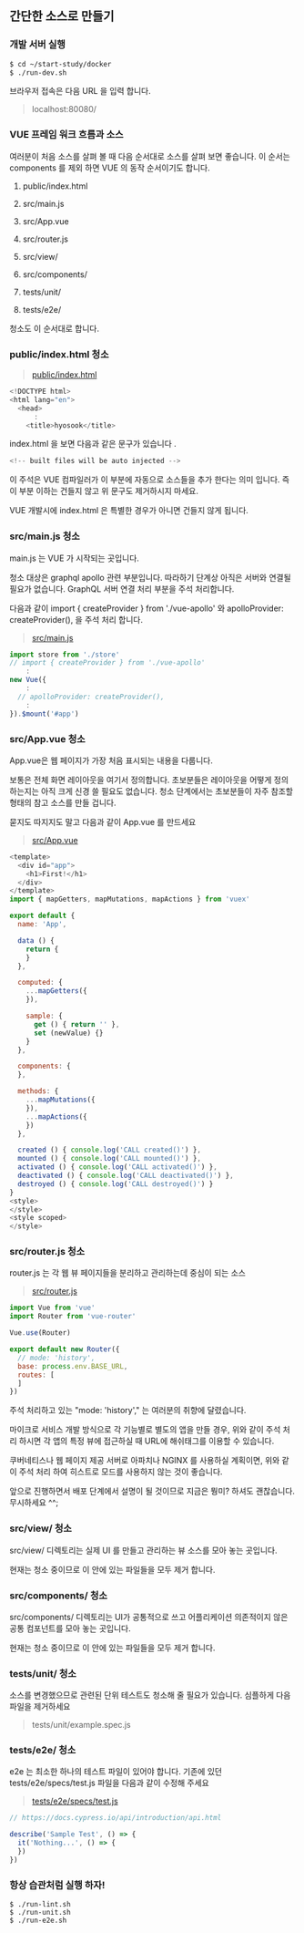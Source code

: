 

## 간단한 소스로 만들기



### 개발 서버 실행

~~~ bash
$ cd ~/start-study/docker
$ ./run-dev.sh 
~~~

브라우저 접속은 다음 URL 을 입력 합니다. 

> localhost:80080/



### VUE 프레임 워크 흐름과 소스

여러분이 처음 소스를 살펴 볼 때 다음 순서대로 소스를 살펴 보면 좋습니다. 
이 순서는 components 를 제외 하면 VUE 의 동작 순서이기도 합니다. 

1. public/index.html
2. src/main.js
3. src/App.vue
4. src/router.js
5. src/view/
6. src/components/

7. tests/unit/
8. tests/e2e/

청소도 이 순서대로 합니다. 

### public/index.html 청소

> [public/index.html](https://github.com/kcert2018/start-vue-build-up-guide/blob/master/apps/z020-home-main-clean/public/index.html)
~~~ javascript
<!DOCTYPE html>
<html lang="en">
  <head>
      :
    <title>hyosook</title>
~~~

 index.html 을 보면 다음과 같은 문구가 있습니다 .

~~~ javascript
<!-- built files will be auto injected -->
~~~

이 주석은 VUE 컴파일러가 이 부분에 자동으로 소스들을 추가 한다는 의미 입니다.
즉 이 부분 이하는 건들지 않고 위 문구도 제거하시지 마세요.

VUE 개발시에 index.html 은 특별한 경우가 아니면 건들지 않게 됩니다. 

### src/main.js 청소

main.js 는 VUE 가 시작되는 곳입니다. 

청소 대상은 graphql apollo 관련 부분입니다. 
따라하기 단계상 아직은 서버와 연결될 필요가 없습니다.
GraphQL 서버 연결 처리 부분을 주석 처리합니다.

다음과 같이 import { createProvider } from './vue-apollo' 와 apolloProvider: createProvider(), 을 주석 처리 합니다. 

> [src/main.js](https://github.com/kcert2018/start-vue-build-up-guide/blob/master/apps/z020-home-main-clean/src/main.js)
~~~ javascript
import store from './store'
// import { createProvider } from './vue-apollo'
    :
new Vue({
    :
  // apolloProvider: createProvider(),
    :
}).$mount('#app')
~~~



### src/App.vue 청소

App.vue은 웹 페이지가 가장 처음 표시되는 내용을 다룹니다. 

보통은 전체 화면 레이아웃을 여기서 정의합니다. 
초보분들은 레이아웃을 어떻게 정의 하는지는 아직 크게 신경 쓸 필요도 없습니다.
청소 단계에서는 초보분들이 자주 참조할 형태의 참고 소스를 만들 겁니다. 

묻지도 따지지도 말고 다음과 같이 App.vue 를 만드세요

> [src/App.vue](https://github.com/kcert2018/start-vue-build-up-guide/blob/master/apps/z020-home-main-clean/src/App.vue)
~~~ javascript
<template>
  <div id="app">
    <h1>First!</h1>
  </div>
</template>
import { mapGetters, mapMutations, mapActions } from 'vuex'

export default {
  name: 'App',

  data () {
    return {
    }
  },

  computed: {
    ...mapGetters({
    }),

    sample: {
      get () { return '' },
      set (newValue) {}
    }
  },

  components: {
  },

  methods: {
    ...mapMutations({
    }),
    ...mapActions({
    })
  },

  created () { console.log('CALL created()') },
  mounted () { console.log('CALL mounted()') },
  activated () { console.log('CALL activated()') },
  deactivated () { console.log('CALL deactivated()') },
  destroyed () { console.log('CALL destroyed()') }
}
<style>
</style>
<style scoped>
</style>
~~~



### src/router.js 청소

router.js 는 각 웹 뷰 페이지들을 분리하고 관리하는데 중심이 되는 소스


> [src/router.js](https://github.com/kcert2018/start-vue-build-up-guide/blob/master/apps/z020-home-main-clean/src/router.js)
~~~ javascript
import Vue from 'vue'
import Router from 'vue-router'

Vue.use(Router)

export default new Router({
  // mode: 'history',
  base: process.env.BASE_URL,
  routes: [
  ]
})
~~~

주석 처리하고 있는 "mode: 'history'," 는 여러분의 취향에 달렸습니다.

마이크로 서비스 개발 방식으로 각 기능별로 별도의 앱을 만들 경우,
위와 같이 주석 처리 하시면 각 앱의 특정 뷰에 접근하실 때 URL에 해쉬태그를 이용할 수 있습니다.

쿠버네티스나 웹 페이지 제공 서버로 아파치나 NGINX 를 사용하실 계획이면,
위와 같이 주석 처리 하여 히스트로 모드를 사용하지 않는 것이 좋습니다. 

앞으로 진행하면서 배포 단계에서 설명이 될 것이므로 지금은 뭥미? 하셔도 괜찮습니다. 무시하세요  ^^;

### src/view/ 청소

src/view/ 디렉토리는 실제 UI 를 만들고 관리하는 뷰 소스를 모아 놓는 곳입니다. 

현재는 청소 중이므로 이 안에 있는 파일들을 모두 제거 합니다. 

### src/components/ 청소

src/components/ 디렉토리는 UI가 공통적으로 쓰고 어플리케이션 의존적이지 않은 공통 컴포넌트를 모아 놓는 곳입니다. 

현재는 청소 중이므로 이 안에 있는 파일들을 모두 제거 합니다. 

### tests/unit/ 청소

소스를 변경했으므로 관련된 단위 테스트도 청소해 줄 필요가 있습니다. 
심플하게 다음 파일을 제거하세요

> tests/unit/example.spec.js

### tests/e2e/ 청소

e2e 는 최소한 하나의 테스트 파일이 있어야 합니다. 기존에 있던 tests/e2e/specs/test.js 파일을 다음과 같이 수정해 주세요

> [tests/e2e/specs/test.js](https://github.com/kcert2018/start-vue-build-up-guide/blob/master/apps/z020-home-main-clean/tests/e2e/specs/test.js)
~~~ javascript
// https://docs.cypress.io/api/introduction/api.html

describe('Sample Test', () => {
  it('Nothing...', () => {
  })
})
~~~



### 항상 습관처럼 실행 하자!



~~~
$ ./run-lint.sh
$ ./run-unit.sh
$ ./run-e2e.sh 
~~~

